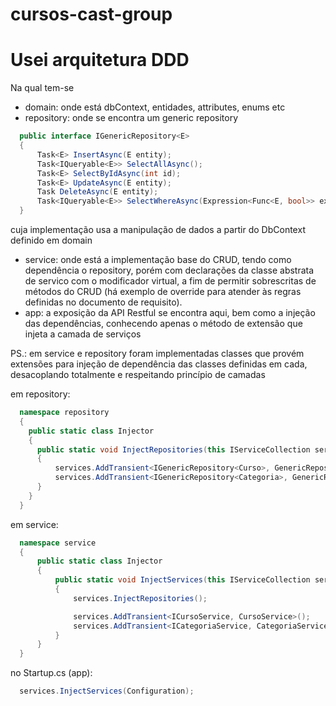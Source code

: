 # cursos-cast-group

# Usei arquitetura DDD

Na qual tem-se 
- domain: onde está dbContext, entidades, attributes, enums etc
- repository: onde se encontra um generic repository
```csharp
  public interface IGenericRepository<E>
  {
      Task<E> InsertAsync(E entity);
      Task<IQueryable<E>> SelectAllAsync();
      Task<E> SelectByIdAsync(int id);
      Task<E> UpdateAsync(E entity);
      Task DeleteAsync(E entity);
      Task<IQueryable<E>> SelectWhereAsync(Expression<Func<E, bool>> expression);
  }
```
cuja implementação usa a manipulação de dados a partir do DbContext definido em domain

- service: onde está a implementação base do CRUD, tendo como dependência o repository, porém com declarações da classe abstrata de servico com o modificador virtual, a fim de permitir sobrescritas de métodos do CRUD (há exemplo de override para atender às regras definidas no documento de requisito).
- app: a exposição da API Restful se encontra aqui, bem como a injeção das dependências, conhecendo apenas o método de extensão que injeta a camada de serviços

PS.: em service e repository foram implementadas classes que provém extensões para injeção de dependência das classes definidas em cada, desacoplando totalmente e respeitando princípio de camadas

em repository:
```csharp
  namespace repository
  {
    public static class Injector
    {
      public static void InjectRepositories(this IServiceCollection services)
      {
          services.AddTransient<IGenericRepository<Curso>, GenericRepository<Curso>>();
          services.AddTransient<IGenericRepository<Categoria>, GenericRepository<Categoria>>();
      }
    }
  }
```
em service:
```csharp
  namespace service
  {
      public static class Injector
      {
          public static void InjectServices(this IServiceCollection services, IConfiguration configuration)
          {
              services.InjectRepositories();

              services.AddTransient<ICursoService, CursoService>();
              services.AddTransient<ICategoriaService, CategoriaService>();
          }
      }
  }
```

no Startup.cs (app):
```csharp
  services.InjectServices(Configuration);
```
